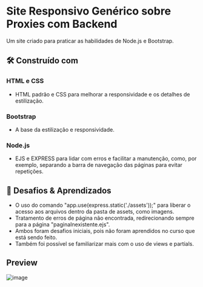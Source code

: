 # Site Responsivo Genérico sobre Proxies com Backend
Um site criado para praticar as habilidades de Node.js e Bootstrap.
## 🛠️ Construído com
### HTML e CSS
* HTML padrão e CSS para melhorar a responsividade e os detalhes de estilização.
### Bootstrap
 * A base da estilização e responsividade.
### Node.js
 * EJS e EXPRESS para lidar com erros e facilitar a manutenção, como, por exemplo, separando a barra de navegação das páginas para evitar repetições.
## 🌟 Desafios & Aprendizados
* O uso do comando "app.use(express.static('./assets'));" para liberar o acesso aos arquivos dentro da pasta de assets, como imagens.
* Tratamento de erros de página não encontrada, redirecionando sempre para a página "paginaInexistente.ejs".
* Ambos foram desafios iniciais, pois não foram aprendidos no curso que está sendo feito.
* Também foi possível se familiarizar mais com o uso de views e partials.
## Preview
![image](https://user-images.githubusercontent.com/70335640/217381543-43aea390-9f3c-4e58-9c53-a0433f6807a5.png)
